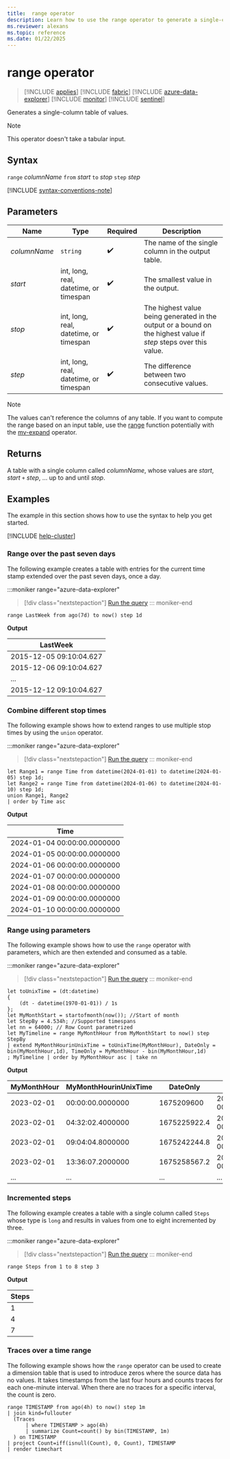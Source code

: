 ```yaml
---
title:  range operator
description: Learn how to use the range operator to generate a single-column table of values.
ms.reviewer: alexans
ms.topic: reference
ms.date: 01/22/2025
---
```

# range operator

> [!INCLUDE [applies](../includes/applies-to-version/applies.md)] [!INCLUDE [fabric](../includes/applies-to-version/fabric.md)] [!INCLUDE [azure-data-explorer](../includes/applies-to-version/azure-data-explorer.md)] [!INCLUDE [monitor](../includes/applies-to-version/monitor.md)] [!INCLUDE [sentinel](../includes/applies-to-version/sentinel.md)]

Generates a single-column table of values.

> [!NOTE]
> This operator doesn't take a tabular input.

## Syntax

`range` *columnName* `from` *start* `to` *stop* `step` *step*

[!INCLUDE [syntax-conventions-note](../includes/syntax-conventions-note.md)]

## Parameters

|Name|Type|Required|Description|
|--|--|--|--|
|*columnName*| `string` | :heavy_check_mark:| The name of the single column in the output table.|
|*start*|int, long, real, datetime, or timespan| :heavy_check_mark:| The smallest value in the output.|
|*stop*|int, long, real, datetime, or timespan| :heavy_check_mark:| The highest value being generated in the output or a bound on the highest value if *step* steps over this value.|
|*step*|int, long, real, datetime, or timespan| :heavy_check_mark:| The difference between two consecutive values.|

> [!NOTE]
> The values can't reference the columns of any table. If you want to compute the range based on an input table, use the [range](range-function.md) function potentially with the [mv-expand](mv-expand-operator.md) operator.

## Returns

A table with a single column called *columnName*,
whose values are *start*, *start* `+` *step*, ... up to and until *stop*.

## Examples

The example in this section shows how to use the syntax to help you get started.
	
[!INCLUDE [help-cluster](../includes/help-cluster-note.md)]

### Range over the past seven days

The following example creates a table with entries for the current time stamp extended over the past seven days, once a day.

:::moniker range="azure-data-explorer"
> [!div class="nextstepaction"]
> <a href="https://dataexplorer.azure.com/clusters/help/databases/Samples?query=H4sIAAAAAAAAAytKzEtPVfBJLC4JT03NVkgrys9VSEzP1zBP0VQoyVfIyy/X0FQoLkktUDBMAQDbz6iXLAAAAA==" target="_blank">Run the query</a>
::: moniker-end

```kusto
range LastWeek from ago(7d) to now() step 1d
```

**Output**

|LastWeek|
|---|
|2015-12-05 09:10:04.627|
|2015-12-06 09:10:04.627|
|...|
|2015-12-12 09:10:04.627|

### Combine different stop times

The following example shows how to extend ranges to use multiple stop times by using the `union` operator.

:::moniker range="azure-data-explorer"
> [!div class="nextstepaction"]
> <a href="https://dataexplorer.azure.com/clusters/help/databases/Samples?query=H4sIAAAAAAAAA8tJLVEISsxLTzVUsFUoAjEUQjJzUxXSivJzFVISS1JLgDwNIwMjE10DQyDSVCjJxyJuqqlQXJJaoGCYYs2VAzPSiCgjzbAbaWiAZGRpXmZ%2BHtSdOlDDuWoU8otSUosUkioh5icWJwMApY0GNM4AAAA%3D" target="_blank">Run the query</a>
::: moniker-end

```kusto
let Range1 = range Time from datetime(2024-01-01) to datetime(2024-01-05) step 1d;
let Range2 = range Time from datetime(2024-01-06) to datetime(2024-01-10) step 1d;
union Range1, Range2
| order by Time asc

```

**Output**

| Time |
|--|
| 2024-01-04 00:00:00.0000000 |
| 2024-01-05 00:00:00.0000000 |
| 2024-01-06 00:00:00.0000000 |
| 2024-01-07 00:00:00.0000000 |
| 2024-01-08 00:00:00.0000000 |
| 2024-01-09 00:00:00.0000000 |
| 2024-01-10 00:00:00.0000000 |

### Range using parameters

The following example shows how to use the `range` operator with parameters, which are then extended and consumed as a table.  

:::moniker range="azure-data-explorer"
> [!div class="nextstepaction"]
> <a href="https://dataexplorer.azure.com/clusters/help/databases/Samples?query=H4sIAAAAAAAAA21QQU7DMBC8+xV7TKSGJCKAIOICHLhUSBQe4OINjUjWlrNRGyh/Zx1a4UpYlizvzNgz0yED21dqdy9tj3ALieEboxlZrimoL1AgS6aQwXGelNdXRVaUstMUcigHUN+16uSt5bS0xJsVa8/y2hBO2/RhlpDdJmlaQ57/wraBGZiFK0Z3N4mkOrs4rzYza3TOekYD4dPBaRpmKpHQLquiKAILnu0W7u1IDE573SP79hPNwU1I1bUUknlN73g0+GhHD423/aljtjC7FOPoDp7UHnDHSCbWthR19ldgElHSBTxIYU/UhVjrlmJwURrBg+SAx76y/9iqjuPswXqDHtbTiVIPbwKx/kBp6Qf2xjgc3AEAAA==" target="_blank">Run the query</a>
::: moniker-end

```kusto
let toUnixTime = (dt:datetime) 
{ 
    (dt - datetime(1970-01-01)) / 1s 
};
let MyMonthStart = startofmonth(now()); //Start of month
let StepBy = 4.534h; //Supported timespans
let nn = 64000; // Row Count parametrized
let MyTimeline = range MyMonthHour from MyMonthStart to now() step StepBy
| extend MyMonthHourinUnixTime = toUnixTime(MyMonthHour), DateOnly = bin(MyMonthHour,1d), TimeOnly = MyMonthHour - bin(MyMonthHour,1d)
; MyTimeline | order by MyMonthHour asc | take nn
```

**Output**

| MyMonthHour | MyMonthHourinUnixTime | DateOnly | TimeOnly |
|--|--|--|--|
| 2023-02-01 | 00:00:00.0000000 | 1675209600 | 2023-02-01 00:00:00.0000000 |
| 2023-02-01 | 04:32:02.4000000 | 1675225922.4 | 2023-02-01 00:00:00.0000000 |
| 2023-02-01 | 09:04:04.8000000 | 1675242244.8 | 2023-02-01 00:00:00.0000000 |
| 2023-02-01 | 13:36:07.2000000 | 1675258567.2 | 2023-02-01 00:00:00.0000000 |
| ... | ... | ... | ... |

### Incremented steps

The following example creates a table with a single column called `Steps`
whose type is `long` and results in values from one to eight incremented by three.

:::moniker range="azure-data-explorer"
> [!div class="nextstepaction"]
> <a href="https://dataexplorer.azure.com/clusters/help/databases/Samples?query=H4sIAAAAAAAAAytKzEtPVQguSS0oVkgrys9VMFQoyVewUCgGiigYAwBtHYQiHgAAAA==" target="_blank">Run the query</a>
::: moniker-end

```kusto
range Steps from 1 to 8 step 3
```

**Output**

| Steps |
|--|
| 1 |
| 4 |
| 7 |

### Traces over a time range

The following example shows how the `range` operator can be used to create a dimension table that is used to introduce zeros where the source data has no values. It takes timestamps from the last four hours and counts traces for each one-minute interval. When there are no traces for a specific interval, the count is zero.

```kusto
range TIMESTAMP from ago(4h) to now() step 1m
| join kind=fullouter
  (Traces
      | where TIMESTAMP > ago(4h)
      | summarize Count=count() by bin(TIMESTAMP, 1m)
  ) on TIMESTAMP
| project Count=iff(isnull(Count), 0, Count), TIMESTAMP
| render timechart  
```
